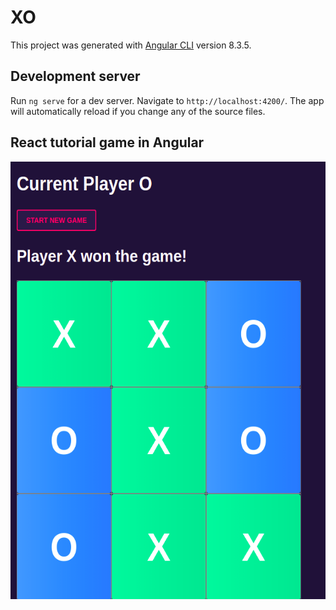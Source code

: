 # XO

This project was generated with [Angular CLI](https://github.com/angular/angular-cli) version 8.3.5.

## Development server

Run `ng serve` for a dev server. Navigate to `http://localhost:4200/`. The app will automatically reload if you change any of the source files.

## React tutorial game in Angular

<img src="src/assets/img/XO.png" width="650" height="700">